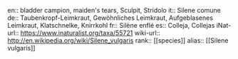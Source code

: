 en:: bladder campion, maiden's tears, Sculpit, Stridolo
it:: Silene comune
de:: Taubenkropf-Leimkraut, Gewöhnliches Leimkraut, Aufgeblasenes Leimkraut, Klatschnelke, Knirrkohl
fr:: Silène enflé
es:: Colleja, Collejas
iNat-url:: https://www.inaturalist.org/taxa/55721
wiki-url:: http://en.wikipedia.org/wiki/Silene_vulgaris
rank:: [[species]]
alias:: [[Silene vulgaris]]